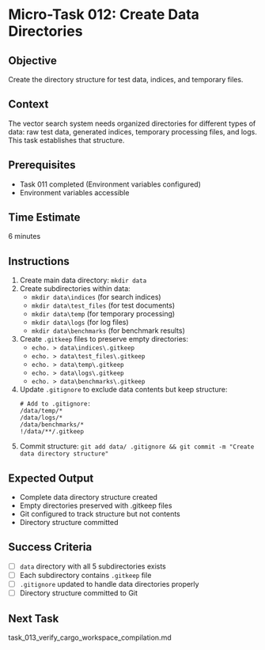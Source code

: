 # Micro-Task 012: Create Data Directories

## Objective
Create the directory structure for test data, indices, and temporary files.

## Context
The vector search system needs organized directories for different types of data: raw test data, generated indices, temporary processing files, and logs. This task establishes that structure.

## Prerequisites
- Task 011 completed (Environment variables configured)
- Environment variables accessible

## Time Estimate
6 minutes

## Instructions
1. Create main data directory: `mkdir data`
2. Create subdirectories within data:
   - `mkdir data\indices` (for search indices)
   - `mkdir data\test_files` (for test documents)
   - `mkdir data\temp` (for temporary processing)
   - `mkdir data\logs` (for log files)
   - `mkdir data\benchmarks` (for benchmark results)
3. Create `.gitkeep` files to preserve empty directories:
   - `echo. > data\indices\.gitkeep`
   - `echo. > data\test_files\.gitkeep`
   - `echo. > data\temp\.gitkeep`
   - `echo. > data\logs\.gitkeep`
   - `echo. > data\benchmarks\.gitkeep`
4. Update `.gitignore` to exclude data contents but keep structure:
   ```
   # Add to .gitignore:
   /data/temp/*
   /data/logs/*
   /data/benchmarks/*
   !/data/**/.gitkeep
   ```
5. Commit structure: `git add data/ .gitignore && git commit -m "Create data directory structure"`

## Expected Output
- Complete data directory structure created
- Empty directories preserved with .gitkeep files
- Git configured to track structure but not contents
- Directory structure committed

## Success Criteria
- [ ] `data` directory with all 5 subdirectories exists
- [ ] Each subdirectory contains `.gitkeep` file
- [ ] `.gitignore` updated to handle data directories properly
- [ ] Directory structure committed to Git

## Next Task
task_013_verify_cargo_workspace_compilation.md